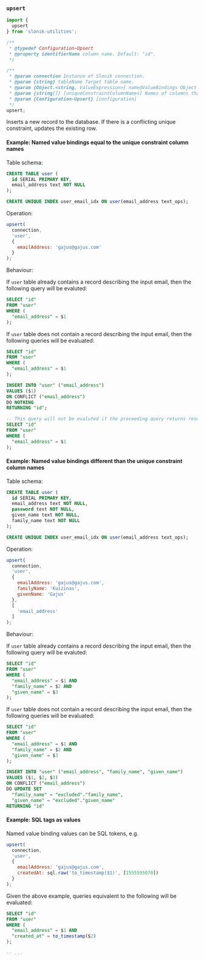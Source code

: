 ### `upsert`

```js
import {
  upsert
} from 'slonik-utilities';

/**
 * @typedef Configuration~Upsert
 * @property identifierName column name. Default: "id".
 */

/**
 * @param connection Instance of Slonik connection.
 * @param {string} tableName Target table name.
 * @param {Object.<string, ValueExpression>} namedValueBindings Object describing the desired column values.
 * @param {string[]} [uniqueConstraintColumnNames] Names of columns that describe a unique constraint on the table. Defaults to property names of `namedValueBindings`.
 * @param {Configuration~Upsert} [configuration]
 */
upsert;

```

Inserts a new record to the database. If there is a conflicting unique constraint, updates the existing row.

#### Example: Named value bindings equal to the unique constraint column names

Table schema:

```sql
CREATE TABLE user (
  id SERIAL PRIMARY KEY,
  email_address text NOT NULL
);

CREATE UNIQUE INDEX user_email_idx ON user(email_address text_ops);

```

Operation:

```js
upsert(
  connection,
  'user',
  {
    emailAddress: 'gajus@gajus.com'
  }
);

```

Behaviour:

If `user` table already contains a record describing the input email, then the following query will be evaluted:

```sql
SELECT "id"
FROM "user"
WHERE (
  "email_address" = $1
);

```

If `user` table does not contain a record describing the input email, then the following queries will be evaluated:

```sql
SELECT "id"
FROM "user"
WHERE (
  "email_address" = $1
);

INSERT INTO "user" ("email_address")
VALUES ($1)
ON CONFLICT ("email_address")
DO NOTHING
RETURNING "id";

-- This query will not be evaluted if the preceeding query returns result.
SELECT "id"
FROM "user"
WHERE (
  "email_address" = $1
);

```


#### Example: Named value bindings different than the unique constraint column names

Table schema:

```sql
CREATE TABLE user (
  id SERIAL PRIMARY KEY,
  email_address text NOT NULL,
  password text NOT NULL,
  given_name text NOT NULL,
  family_name text NOT NULL
);

CREATE UNIQUE INDEX user_email_idx ON user(email_address text_ops);

```

Operation:

```js
upsert(
  connection,
  'user',
  {
    emailAddress: 'gajus@gajus.com',
    familyName: 'Kuizinas',
    givenName: 'Gajus'
  },
  [
    'email_address'
  ]
);

```

Behaviour:

If `user` table already contains a record describing the input email, then the following query will be evaluted:

```sql
SELECT "id"
FROM "user"
WHERE (
  "email_address" = $1 AND
  "family_name" = $2 AND
  "given_name" = $3
);

```

If `user` table does not contain a record describing the input email, then the following queries will be evaluated:

```sql
SELECT "id"
FROM "user"
WHERE (
  "email_address" = $1 AND
  "family_name" = $2 AND
  "given_name" = $3
);

INSERT INTO "user" ("email_address", "family_name", "given_name")
VALUES ($1, $2, $3)
ON CONFLICT ("email_address")
DO UPDATE SET
  "family_name" = "excluded"."family_name",
  "given_name" = "excluded"."given_name"
RETURNING "id"

```

#### Example: SQL tags as values

Named value binding values can be SQL tokens, e.g.

```js
upsert(
  connection,
  'user',
  {
    emailAddress: 'gajus@gajus.com',
    createdAt: sql.raw('to_timestamp($1)', [1555595070])
  }
);

```

Given the above example, queries equivalent to the following will be evaluated:

```sql
SELECT "id"
FROM "user"
WHERE (
  "email_address" = $1 AND
  "created_at" = to_timestamp($2)
);

-- ...

```
